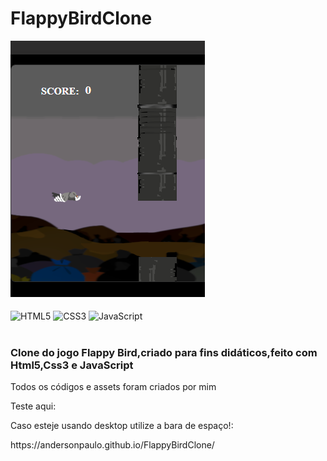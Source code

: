 <h1>FlappyBirdClone</h1>

<img src="/bruite.png">

<div style="display: inline_block"><br/>

  <img align="center" alt="HTML5" src="https://img.shields.io/badge/HTML5-E34F26?style=for-the-badge&logo=html5&logoColor=white"/>
  <img align="center" alt="CSS3" src="https://img.shields.io/badge/CSS3-1572B6?style=for-the-badge&logo=css3&logoColor=white"/>
  <img align="center" alt="JavaScript" src="https://img.shields.io/badge/JavaScript-F7DF1E?style=for-the-badge&logo=javascript&logoColor=black"/>

</div><br/>
<h3>Clone do jogo Flappy Bird,criado para fins didáticos,feito com Html5,Css3 e JavaScript</h3>
<p>Todos os códigos e assets foram criados por mim</p>
<p>Teste aqui:</p>
<p>Caso esteje usando desktop utilize a bara de espaço!:</p>
https://andersonpaulo.github.io/FlappyBirdClone/

